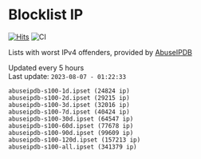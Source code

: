 # Blocklist IP

[![Hits](https://hits.seeyoufarm.com/api/count/incr/badge.svg?url=https%3A%2F%2Fgithub.com%2Fborestad%2Fblocklist-ip%2F&count_bg=%2379C83D&title_bg=%23555555&icon=&icon_color=%23E7E7E7&title=hits&edge_flat=false)](https://hits.seeyoufarm.com)  ![CI](https://img.shields.io/github/workflow/status/borestad/blocklist-ip/CI?style=flat-square)

Lists with worst IPv4 offenders, provided by [AbuseIPDB](https://www.abuseipdb.com/)

<!-- FOOTER-PLACEHOLDER -->
Updated every 5 hours<br>
Last update: `2023-08-07 - 01:22:33`
```
abuseipdb-s100-1d.ipset (24824 ip)
abuseipdb-s100-2d.ipset (29215 ip)
abuseipdb-s100-3d.ipset (32016 ip)
abuseipdb-s100-7d.ipset (40424 ip)
abuseipdb-s100-30d.ipset (64547 ip)
abuseipdb-s100-60d.ipset (77678 ip)
abuseipdb-s100-90d.ipset (99609 ip)
abuseipdb-s100-120d.ipset (157213 ip)
abuseipdb-s100-all.ipset (341379 ip)
```
